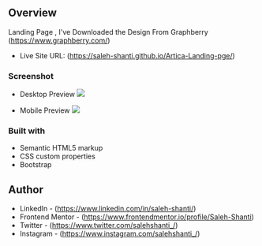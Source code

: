 ## Overview

Landing Page , I've Downloaded the Design From Graphberry (https://www.graphberry.com/)

- Live Site URL: (https://saleh-shanti.github.io/Artica-Landing-pge/)

### Screenshot

- Desktop Preview
  ![](./Images/Desktop_Preview.png)

- Mobile Preview
  ![](./Images/Mobile_Preview.png)

### Built with

- Semantic HTML5 markup
- CSS custom properties
- Bootstrap

## Author

- LinkedIn - (https://www.linkedin.com/in/saleh-shanti/)
- Frontend Mentor - (https://www.frontendmentor.io/profile/Saleh-Shanti)
- Twitter - (https://www.twitter.com/salehshanti_/)
- Instagram - (https://www.instagram.com/salehshanti_/)
